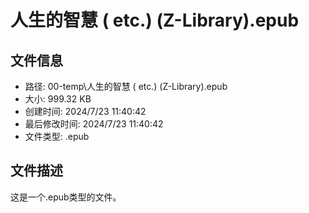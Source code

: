 ﻿# 人生的智慧 ( etc.) (Z-Library).epub

## 文件信息
- 路径: 00-temp\人生的智慧 ( etc.) (Z-Library).epub
- 大小: 999.32 KB
- 创建时间: 2024/7/23 11:40:42
- 最后修改时间: 2024/7/23 11:40:42
- 文件类型: .epub

## 文件描述
这是一个.epub类型的文件。

